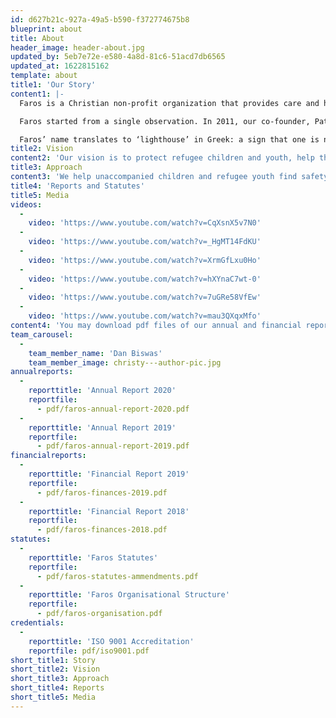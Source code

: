 ```yaml
---
id: d627b21c-927a-49a5-b590-f372774675b8
blueprint: about
title: About
header_image: header-about.jpg
updated_by: 5eb7e72e-e580-4a8d-81c6-51acd7db6565
updated_at: 1622815162
template: about
title1: 'Our Story'
content1: |-
  Faros is a Christian non-profit organization that provides care and humanitarian support to unaccompanied refugee children and youth, as well as refugee families with children in Athens, Greece. In our work, we are committed to professionalism, accountability, and transparency. Faros is supported by individuals, institutional donors, foundations, as well as local and international church communities.

  Faros started from a single observation. In 2011, our co-founder, Patricia Kirk, noticed a 14-year old, unaccompanied, Afghan boy sleeping alone in one of Athens’ public parks. “His face had a lifeless expression. He was utterly invisible,” she recalls. Patricia had already spent months researching child protection in Southern Europe and was deeply moved, realizing that there was a lack of outreach and protection services for unaccompanied children. She decided to act together with co-founder Dan Biswas and through our local partner, the Presbytarian Church of Exarchia, and with support from International Aid Services and Danish church communities Faros was established in 2014.

  Faros’ name translates to ‘lighthouse’ in Greek: a sign that one is nearing a safe haven. “The dream was to start a place where refugee children could find a caring environment and professional help, discover their worth, and find hope for the future”, Patricia says.
title2: Vision
content2: 'Our vision is to protect refugee children and youth, help them realize their full potential, and guide them in the direction of a better future. Compassion, respect, encouragement, friendship, and integrity are core values that unite us and shape our approach to helping refugee children.'
title3: Approach
content3: 'We help unaccompanied children and refugee youth find safety, discover their worth, and build a future perspective. We work holistically and take responsibility for each refugee child and youth and provide individual tailored care. Through this we wish to see every unaccompanied child and refugee youth live with dignity and hope and to be equipped to make a positive change in society.'
title4: 'Reports and Statutes'
title5: Media
videos:
  -
    video: 'https://www.youtube.com/watch?v=CqXsnX5v7N0'
  -
    video: 'https://www.youtube.com/watch?v=_HgMT14FdKU'
  -
    video: 'https://www.youtube.com/watch?v=XrmGfLxu0Ho'
  -
    video: 'https://www.youtube.com/watch?v=hXYnaC7wt-0'
  -
    video: 'https://www.youtube.com/watch?v=7uGRe58VfEw'
  -
    video: 'https://www.youtube.com/watch?v=mau3QXqxMfo'
content4: 'You may download pdf files of our annual and financial reports and statutes and accreditations below:'
team_carousel:
  -
    team_member_name: 'Dan Biswas'
    team_member_image: christy---author-pic.jpg
annualreports:
  -
    reporttitle: 'Annual Report 2020'
    reportfile:
      - pdf/faros-annual-report-2020.pdf
  -
    reporttitle: 'Annual Report 2019'
    reportfile:
      - pdf/faros-annual-report-2019.pdf
financialreports:
  -
    reporttitle: 'Financial Report 2019'
    reportfile:
      - pdf/faros-finances-2019.pdf
  -
    reporttitle: 'Financial Report 2018'
    reportfile:
      - pdf/faros-finances-2018.pdf
statutes:
  -
    reporttitle: 'Faros Statutes'
    reportfile:
      - pdf/faros-statutes-ammendments.pdf
  -
    reporttitle: 'Faros Organisational Structure'
    reportfile:
      - pdf/faros-organisation.pdf
credentials:
  -
    reporttitle: 'ISO 9001 Accreditation'
    reportfile: pdf/iso9001.pdf
short_title1: Story
short_title2: Vision
short_title3: Approach
short_title4: Reports
short_title5: Media
---
```

